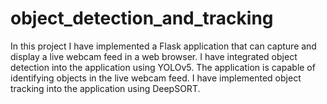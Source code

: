 # object_detection_and_tracking
In this project I have implemented a Flask application that can capture and display a live webcam feed in a web browser. I have integrated object detection into the application using YOLOv5. The application is capable of identifying objects in the live webcam feed. I have implemented object tracking into the application using DeepSORT.
